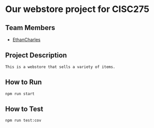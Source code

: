 # Our webstore project for CISC275

## Team Members

-   [Ethan](https://github.com/eorev)[Charles](https://github.com/cwgiii)

## Project Description

    This is a webstore that sells a variety of items.

## How to Run

    npm run start

## How to Test

    npm run test:cov

